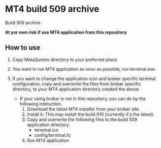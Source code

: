 MT4 build 509 archive
===========================

Build 509 archive

**At yor own risk if use MT4 application from this repository**

How to use
------------

1. Copy MetaQuotes directory to your preferred place.
1. You want to run MT4 application as soon as possible, run terminal.exe.
1. If you want to change the application icon and broker specific terminal configuration,
   copy and overwrite the files from broker specific directory, to your MT4 application directory created the above.

    * If your using broker is not in this repository, you can do by the following instruction.
        1. Download the latest MT4 installer from your broker site.
        1. Install it. This may install the build 610 (currently it's the latest).
        1. Copy and overwrite the following files to the build 509 application directory.
            * terminal.ico
            * config/terminal.lic
        1. Run MT4 application
